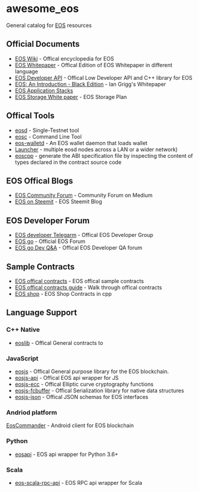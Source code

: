 # awesome_eos
General catalog for [EOS](https://github.com/EOSIO/eos) resources


## Official Documents
- [EOS Wiki](https://github.com/EOSIO/eos/wiki) - Offical encyclopedia for EOS
- [EOS Whitepaper](https://github.com/EOSIO/Documentation) - Offical Edition of EOS Whitepaper in different language
- [EOS Developer API](https://eosio.github.io/eos/) - Offical Low Developer API and C++ library for EOS 
- [EOS: An Introduction - Black Edition](http://iang.org/papers/EOS_An_Introduction-BLACK-EDITION.pdf) - Ian Grigg's Whitepaper 
- [EOS Application Stacks](https://steemit.com/eos/@eosio/introducing-eos-io-application-stack)
- [EOS Storage White paper](https://github.com/EOSIO/Documentation/raw/master/EOS.IO%20Storage.pdf) - EOS Storage Plan

## Offical Tools 
- [eosd](https://github.com/eosio/eos/wiki/Programs-&-Tools#eosd) - Single-Testnet tool 
- [eosc](https://github.com/eosio/eos/wiki/Programs-&-Tools#eosc) - Command Line Tool 
- [eos-walletd](https://github.com/eosio/eos/wiki/Programs-&-Tools#eos-walletd) - An EOS wallet daemon that loads wallet 
- [Launcher](https://github.com/eosio/eos/wiki/Programs-&-Tools#launcher) - multiple eosd nodes across a LAN or a wider network)
- [eoscpp](https://github.com/eosio/eos/wiki/Programs-&-Tools#eoscpp) - generate the ABI specification file by inspecting the content of types declared in the contract source code



## EOS Offical Blogs
- [EOS Community Forum](https://medium.com/@eosforumorg) - Community Forum on Medium
- [EOS on Steemit](https://steemit.com/@eosio) - EOS Steemit Blog 

## EOS Developer Forum
- [EOS developer Telegarm](https://t.me/joinchat/EgOVjkPktgfUS3kt14FStw) - Offical EOS Developer Group
- [EOS go](http://forums.eosgo.io/) - Official EOS Forum
- [EOS go Dev Q&A](http://forums.eosgo.io/categories/q-a-for-developers) - Offical EOS Developer QA forum

 ## Sample Contracts
 - [EOS offical contracts](https://github.com/EOSIO/eos/tree/master/contracts) - EOS offical sample contracts
 - [EOS offical contracts guide](https://github.com/eosio/eos/wiki/Tutorials) - Walk through offical contracts
 - [EOS shop](https://github.com/michaeljyeates/eosshop/) - EOS Shop Contracts in cpp
 
 
## Language Support 
### C++ Native
- [eoslib](https://github.com/EOSIO/eos/tree/b5207a1b47efa0bf739b92b8c6b126cc9fd58d5b/contracts) - Offical General contracts to 

### JavaScript 
- [eosjs](https://github.com/EOSIO/eosjs) - Offical General purpose library for the EOS blockchain. 
- [eosjs-api](https://github.com/EOSIO/eosjs) - Offical EOS api wrapper for JS 
- [eosjs-ecc](https://github.com/EOSIO/eosjs-ecc) - Offical Elliptic curve cryptography functions 
- [eosjs-fcbuffer](https://github.com/EOSIO/eosjs-ecc) - Offical Serialization library for native data structures 
- [eosjs-json](https://github.com/EOSIO/eosjs-json) - Offical JSON schemas for EOS interfaces 


### Andriod platform
[EosCommander](https://github.com/mithrilcoin-io/EosCommander) - Android client for EOS blockchain


### Python 
- [eosapi](https://github.com/Netherdrake/py-eos-api) - EOS api wrapper for Python 3.6+ 

### Scala 
- [eos-scala-rpc-api](https://github.com/nsjames/EOS-Scala-RPC-API) - EOS RPC api wrapper for Scala


